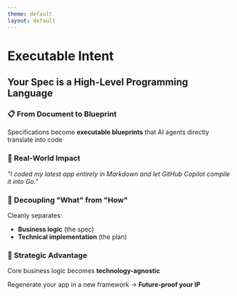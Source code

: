 ```yaml
---
theme: default
layout: default
---
```


# Executable Intent
## Your Spec is a High-Level Programming Language

### 📋 From Document to Blueprint

Specifications become **executable blueprints** that AI agents directly translate into code

### 💬 Real-World Impact

*"I coded my latest app entirely in Markdown and let GitHub Copilot compile it into Go."*

### 🔀 Decoupling "What" from "How"

Cleanly separates:
- **Business logic** (the spec)  
- **Technical implementation** (the plan)

### 🎯 Strategic Advantage

Core business logic becomes **technology-agnostic**

Regenerate your app in a new framework → **Future-proof your IP**
